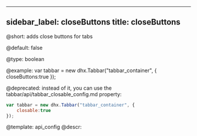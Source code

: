 
---
sidebar_label: closeButtons
title: closeButtons
---          

@short: 
adds close buttons for tabs


@default:
false


@type: boolean

@example: 
var tabbar = new dhx.Tabbar("tabbar_container", {
    closeButtons:true
});


@deprecated: instead of it, you can use the tabbar/api/tabbar_closable_config.md property:

~~~js
var tabbar = new dhx.Tabbar("tabbar_container", {
    closable:true
});
~~~

@template:	api_config
@descr: 



